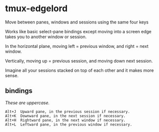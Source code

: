 # tmux-edgelord

Move between panes, windows and sessions using the same four keys

Works like basic select-pane bindings except moving into a screen edge takes you to another window or session.

In the horizontal plane, moving left = previous window, and right = next window.

Vertically, moving up = previous session, and moving down next session. 

Imagine all your sessions stacked on top of each other and it makes more sense.


## bindings

*These are uppercase.*

	Alt+J  Upward pane, in the previous session if necessary. 
	Alt+K  Downward pane, in the next session if necessary. 
	Alt+H  Rightward pane, in the next window if necessary.
	Alt+L  Leftward pane, in the previous window if necessary.

